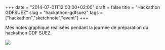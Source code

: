 +++
date = "2014-07-01T12:00:00+02:00"
draft = false
title = "Hackathon GDFSUEZ"
slug = "hackathon-gdfsuez"
tags = ["hackathon","sketchnote","event"]
+++

Mes notes graphique réalisées pendant la journée de préparation du hackathon GDF SUEZ.


![](/content/images/2014/Jul/hackgdfsuez_notes_vjeantet.png)
